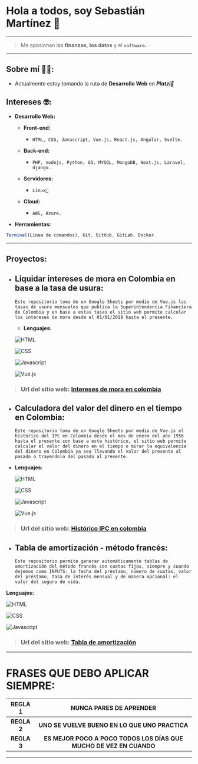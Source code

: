 # **Hola a todos, soy Sebastián Martínez** 👋
---
> Me apasionan las **finanzas**, **los datos** y el **`software.`**
***
## **Sobre mí 👨‍🚀:**
+ Actualmente estoy tomando la ruta de **Desarrollo Web** en ***Platzi💚***
 ## **Intereses 🤓:**
 
  + **Desarrollo Web:**
    
    + **Front-end:**

      +     HTML, CSS, Javascript, Vue.js, React.js, Angular, Svelte.

    + **Back-end:**

      +     PHP, nodejs, Python, GO, MYSQL, MongoDB, Next.js, Laravel, django.

    + **Servidores:**

      +     Linux🐧

    + **Cloud:**

      +     AWS, Azure.

+ **Herramientas:**
```javascript
Terminal(Línea de comandos), Git, GitHub, GitLab, Docker.
```
***
## **Proyectos:**

 + ## **Liquidar intereses de mora en Colombia en base a la tasa de usura:**

       Este repositorio toma de un Google Sheets por medio de Vue.js las tasas de usura mensuales que publica la Superintendencia Financiera de Colombia y en base a estas tasas el sitio web permite calcular los intereses de mora desde el 01/01/2018 hasta el presente.

   + **Lenguajes:**

   ![HTML](https://i.imgur.com/dJfbwSZ.png)

   ![CSS](https://i.imgur.com/pCw8lhk.png)

   ![Javascript](https://i.imgur.com/7jgffQg.png) 
   
   ![Vue.js](https://i.imgur.com/ObgIwuD.png)
> ### **Url del sitio web:** [Intereses de mora en colombia](https://sebastianmartinez25.github.io/interesmoracchuila/index.html "calcular los intereses de mora")

+ ## **Calculadora del valor del dinero en el tiempo en Colombia:**
      Este repositorio toma de un Google Sheets por medio de Vue.js el histórico del IPC en Colombia desde el mes de enero del año 1956 hasta el presente.con base a este histórico, el sitio web permite calcular el valor del dinero en el tiempo o mirar la equivalencia del dinero en Colombia ya sea llevando el valor del presente al pasado o trayendolo del pasado al presente.

+ **Lenguajes:**

   ![HTML](https://i.imgur.com/dJfbwSZ.png)

   ![CSS](https://i.imgur.com/pCw8lhk.png)

   ![Javascript](https://i.imgur.com/7jgffQg.png) 
   
   ![Vue.js](https://i.imgur.com/ObgIwuD.png)
> ### **Url del sitio web:** [Histórico IPC en colombia](https://sebastianmartinez25.github.io/historicoIpc "calcular el valor del dinero en el tiempo")

+ ## **Tabla de amortización - método francés:**
   
      Este repositorio permite generar automáticamente tablas de amortización del método francés con cuotas fijas, siempre y cuando dejemos como INPUTS: la fecha del préstamo, número de cuotas, valor del préstamo, tasa de interés mensual y de manera opcional: el valor del seguro de vida.

**Lenguajes:**

   ![HTML](https://i.imgur.com/dJfbwSZ.png)

   ![CSS](https://i.imgur.com/pCw8lhk.png)

   ![Javascript](https://i.imgur.com/7jgffQg.png)
> ### **Url del sitio web:** [Tabla de amortización](https://sebastianmartinez25.github.io/tabla-amortizacion/tamortizacion.html "Generar tablas de amortización")

***
# **FRASES QUE DEBO APLICAR SIEMPRE:**
| REGLA 1 | NUNCA PARES DE APRENDER |
| :-:  | :----: |
| **REGLA 2** | **UNO SE VUELVE BUENO EN LO QUE UNO PRACTICA** |
| **REGLA 3** | **ES MEJOR POCO A POCO TODOS LOS DÍAS QUE MUCHO DE VEZ EN CUANDO** |

___
